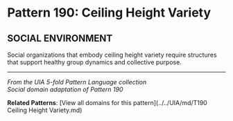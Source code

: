 # Pattern 190: Ceiling Height Variety

## SOCIAL ENVIRONMENT

Social organizations that embody ceiling height variety require structures that support healthy group dynamics and collective purpose.

---

*From the UIA 5-fold Pattern Language collection*  
*Social domain adaptation of Pattern 190*

**Related Patterns**: [View all domains for this pattern](../../UIA/md/T190 Ceiling Height Variety.md)